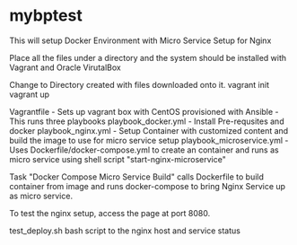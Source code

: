 # mybptest
This will setup Docker Environment with Micro Service Setup for Nginx

Place all the files under a directory and the system should be installed with Vagrant and Oracle VirutalBox

Change to Directory created with files downloaded onto it.
vagrant init
vagrant up

Vagrantfile - Sets up vagrant box with CentOS provisioned with Ansible
			- This runs three playbooks
	playbook_docker.yml
		- Install Pre-requsites and docker
	playbook_nginx.yml
		- Setup Container with customized content and build the image to use for micro service setup
	playbook_microservice.yml
		- Uses Dockerfile/docker-compose.yml to create an container and runs as micro service using shell script "start-nginx-microservice"
		
Task "Docker Compose Micro Service Build" calls Dockerfile to build container from image and runs docker-compose to bring Nginx Service up as micro service.

To test the nginx setup, access the page at port 8080.

test_deploy.sh bash script to the nginx host and service status
